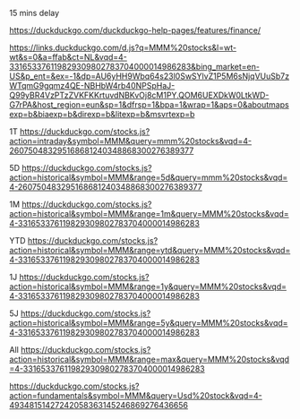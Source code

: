 15 mins delay

https://duckduckgo.com/duckduckgo-help-pages/features/finance/


https://links.duckduckgo.com/d.js?q=MMM%20stocks&l=wt-wt&s=0&a=ffab&ct=NL&vqd=4-331653376119829309802783704000014986283&bing_market=en-US&p_ent=&ex=-1&dp=AU6yHH9Wbq64s23l0SwSYlvZ1P5M6sNjqVUuSb7zWTqmG9gqmz4QE-NBHbW4rb40NPSpHaJ-Q99yBR4VzPTzZVKFKKrtuvdNBKvOj8cM1PY.QOM6UEXDkW0LtkWD-G7rPA&host_region=eun&sp=1&dfrsp=1&bpa=1&wrap=1&aps=0&aboutmapsexp=b&biaexp=b&direxp=b&litexp=b&msvrtexp=b


1T
https://duckduckgo.com/stocks.js?action=intraday&symbol=MMM&query=mmm%20stocks&vqd=4-260750483295168681240348868300276389377

5D
https://duckduckgo.com/stocks.js?action=historical&symbol=MMM&range=5d&query=mmm%20stocks&vqd=4-260750483295168681240348868300276389377

1M
https://duckduckgo.com/stocks.js?action=historical&symbol=MMM&range=1m&query=MMM%20stocks&vqd=4-331653376119829309802783704000014986283

YTD
https://duckduckgo.com/stocks.js?action=historical&symbol=MMM&range=ytd&query=MMM%20stocks&vqd=4-331653376119829309802783704000014986283

1J
https://duckduckgo.com/stocks.js?action=historical&symbol=MMM&range=1y&query=MMM%20stocks&vqd=4-331653376119829309802783704000014986283

5J
https://duckduckgo.com/stocks.js?action=historical&symbol=MMM&range=5y&query=MMM%20stocks&vqd=4-331653376119829309802783704000014986283

All
https://duckduckgo.com/stocks.js?action=historical&symbol=MMM&range=max&query=MMM%20stocks&vqd=4-331653376119829309802783704000014986283


https://duckduckgo.com/stocks.js?action=fundamentals&symbol=MMM&query=Usd%20stock&vqd=4-49348151427242058363145246869276436656
